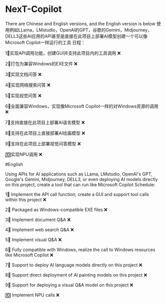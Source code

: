 # NexT-Copilot
There are Chinese and English versions, and the English version is below
使用例如LLama，LMstudio，OpenAI的GPT，谷歌的Gemini，Midjourney，DELL3这些AI应用的API甚至是直接在此项目上部署AI模型创建一个可以像Microsoft Copilot一样运行的工具
日程：

1⃣️实现API调用功能，创建GUI并支持此项目内的工具调用 ❌

2⃣️打包为兼容Windows的EXE文件 ❌

3⃣️实现文档问答 ❌

4⃣️实现网络搜索问答 ❌

5⃣️实现视觉问答 ❌

6⃣️全面兼容Windows，实现像Microsoft Copilot一样的对Windows资源的调用 ❌

7⃣️支持直接在此项目上部署AI语言模型 ❌

8⃣️支持在此项目上直接部署AI绘画模型 ❌

9⃣️支持在此项目上部署视觉问答模型 ❌

🔟实现NPU调用 ❌

#English

Using APIs for AI applications such as LLama, LMstudio, OpenAI's GPT, Google's Gemini, Midjourney, DELL3, or even deploying AI models directly on this project, create a tool that can run like Microsoft Copilot
Schedule:

1⃣️ Implement the API call function, create a GUI and support tool calls within this project ❌

2⃣️ Packaged as Windows-compatible EXE files ❌

3⃣️ Implement document Q&A ❌

4⃣️ Implement web search Q&A ❌

5⃣️ Implement visual Q&A ❌

6⃣️ Fully compatible with Windows, realize the call to Windows resources like Microsoft Copilot ❌

7⃣️ Support to deploy AI language models directly on this project ❌

8⃣️ Support direct deployment of AI painting models on this project ❌

9⃣️ Support for deploying a visual Q&A model on this project ❌

🔟 Implement NPU calls ❌

